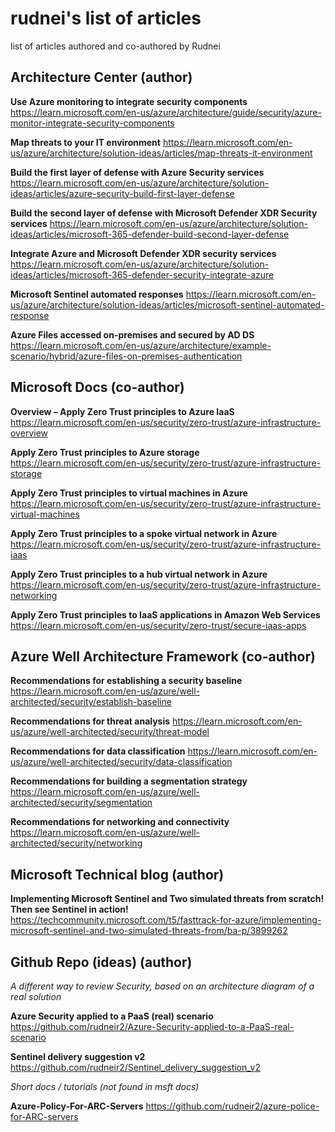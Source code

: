 # rudnei's list of articles
list of articles authored and co-authored by Rudnei

## Architecture Center (author)

**Use Azure monitoring to integrate security components**
https://learn.microsoft.com/en-us/azure/architecture/guide/security/azure-monitor-integrate-security-components

**Map threats to your IT environment**
https://learn.microsoft.com/en-us/azure/architecture/solution-ideas/articles/map-threats-it-environment

**Build the first layer of defense with Azure Security services**
https://learn.microsoft.com/en-us/azure/architecture/solution-ideas/articles/azure-security-build-first-layer-defense

**Build the second layer of defense with Microsoft Defender XDR Security services**
https://learn.microsoft.com/en-us/azure/architecture/solution-ideas/articles/microsoft-365-defender-build-second-layer-defense

**Integrate Azure and Microsoft Defender XDR security services**
https://learn.microsoft.com/en-us/azure/architecture/solution-ideas/articles/microsoft-365-defender-security-integrate-azure

**Microsoft Sentinel automated responses**
https://learn.microsoft.com/en-us/azure/architecture/solution-ideas/articles/microsoft-sentinel-automated-response

**Azure Files accessed on-premises and secured by AD DS**
https://learn.microsoft.com/en-us/azure/architecture/example-scenario/hybrid/azure-files-on-premises-authentication


## Microsoft Docs (co-author)

**Overview – Apply Zero Trust principles to Azure IaaS**
https://learn.microsoft.com/en-us/security/zero-trust/azure-infrastructure-overview

**Apply Zero Trust principles to Azure storage**
https://learn.microsoft.com/en-us/security/zero-trust/azure-infrastructure-storage

**Apply Zero Trust principles to virtual machines in Azure**
https://learn.microsoft.com/en-us/security/zero-trust/azure-infrastructure-virtual-machines

**Apply Zero Trust principles to a spoke virtual network in Azure**
https://learn.microsoft.com/en-us/security/zero-trust/azure-infrastructure-iaas

**Apply Zero Trust principles to a hub virtual network in Azure**
https://learn.microsoft.com/en-us/security/zero-trust/azure-infrastructure-networking

**Apply Zero Trust principles to IaaS applications in Amazon Web Services**
https://learn.microsoft.com/en-us/security/zero-trust/secure-iaas-apps



## Azure Well Architecture Framework (co-author)

**Recommendations for establishing a security baseline**
https://learn.microsoft.com/en-us/azure/well-architected/security/establish-baseline

**Recommendations for threat analysis**
https://learn.microsoft.com/en-us/azure/well-architected/security/threat-model

**Recommendations for data classification**
https://learn.microsoft.com/en-us/azure/well-architected/security/data-classification

**Recommendations for building a segmentation strategy**
https://learn.microsoft.com/en-us/azure/well-architected/security/segmentation

**Recommendations for networking and connectivity**
https://learn.microsoft.com/en-us/azure/well-architected/security/networking


## Microsoft Technical blog (author)

**Implementing Microsoft Sentinel and Two simulated threats from scratch! Then see Sentinel in action!**
https://techcommunity.microsoft.com/t5/fasttrack-for-azure/implementing-microsoft-sentinel-and-two-simulated-threats-from/ba-p/3899262


## Github Repo (ideas) (author) 

*A different way to review Security, based on an architecture diagram of a real solution*

**Azure Security applied to a PaaS (real) scenario**
https://github.com/rudneir2/Azure-Security-applied-to-a-PaaS-real-scenario

**Sentinel delivery suggestion v2**
https://github.com/rudneir2/Sentinel_delivery_suggestion_v2

*Short docs / tutorials (not found in msft docs)*

**Azure-Policy-For-ARC-Servers**
https://github.com/rudneir2/azure-police-for-ARC-servers


